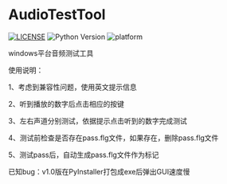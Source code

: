 # AudioTestTool
[![LICENSE](https://img.shields.io/github/license/raoyi/AudioTestTool.svg)](https://github.com/raoyi/AudioTestTool/blob/master/LICENSE)
![Python Version](https://img.shields.io/badge/python-3.x-blue.svg)
![platform](https://img.shields.io/badge/platform-windows-blue.svg)

windows平台音频测试工具

使用说明：

1、考虑到兼容性问题，使用英文提示信息

2、听到播放的数字后点击相应的按键

3、左右声道分别测试，依据提示点击听到的数字完成测试

4、测试前检查是否存在pass.flg文件，如果存在，删除pass.flg文件

5、测试pass后，自动生成pass.flg文件作为标记

已知bug：v1.0版在PyInstaller打包成exe后弹出GUI速度慢
